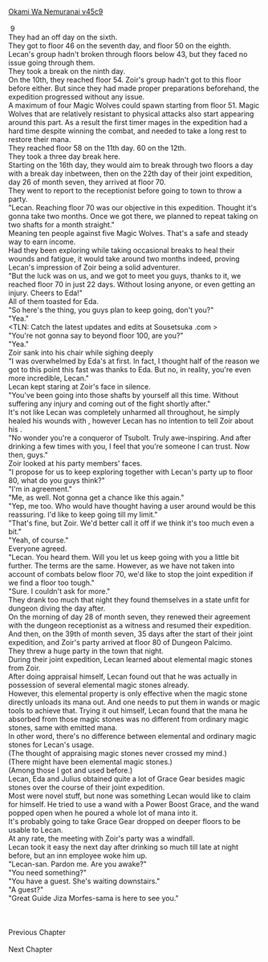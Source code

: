 [Okami Wa Nemuranai v45c9](https://www.sousetsuka.com/2021/06/okami-wa-nemuranai-459.html)
<br/><br/>
 9<br/>
They had an off day on the sixth.<br/>
They got to floor 46 on the seventh day, and floor 50 on the eighth.<br/>
Lecan's group hadn't broken through floors below 43, but they faced no issue going through them.<br/>
They took a break on the ninth day.<br/>
On the 10th, they reached floor 54. Zoir's group hadn't got to this floor before either. But since they had made proper preparations beforehand, the expedition progressed without any issue.<br/>
A maximum of four Magic Wolves could spawn starting from floor 51. Magic Wolves that are relatively resistant to physical attacks also start appearing around this part. As a result the first timer mages in the expedition had a hard time despite winning the combat, and needed to take a long rest to restore their mana.<br/>
They reached floor 58 on the 11th day. 60 on the 12th.<br/>
They took a three day break here.<br/>
Starting on the 16th day, they would aim to break through two floors a day with a break day inbetween, then on the 22th day of their joint expedition, day 26 of month seven, they arrived at floor 70.<br/>
They went to report to the receptionist before going to town to throw a party.<br/>
"Lecan. Reaching floor 70 was our objective in this expedition. Thought it's gonna take two months. Once we got there, we planned to repeat taking on two shafts for a month straight."<br/>
Meaning ten people against five Magic Wolves. That's a safe and steady way to earn income.<br/>
Had they been exploring while taking occasional breaks to heal their wounds and fatigue, it would take around two months indeed, proving Lecan's impression of Zoir being a solid adventurer.<br/>
"But the luck was on us, and we got to meet you guys, thanks to it, we reached floor 70 in just 22 days. Without losing anyone, or even getting an injury. Cheers to Eda!"<br/>
All of them toasted for Eda.<br/>
"So here's the thing, you guys plan to keep going, don't you?"<br/>
"Yea."<br/>
<TLN: Catch the latest updates and edits at Sousetsuka .com ><br/>
"You're not gonna say to beyond floor 100, are you?"<br/>
"Yea."<br/>
Zoir sank into his chair while sighing deeply<br/>
"I was overwhelmed by Eda's <Purification> at first. In fact, I thought half of the reason we got to this point this fast was thanks to Eda. But no, in reality, you're even more incredible, Lecan."<br/>
Lecan kept staring at Zoir's face in silence.<br/>
"You've been going into those shafts by yourself all this time. Without suffering any injury and coming out of the fight shortly after."<br/>
It's not like Lecan was completely unharmed all throughout, he simply healed his wounds with <Recovery>, however Lecan has no intention to tell Zoir about his <Recovery>.<br/>
"No wonder you're a conqueror of Tsubolt. Truly awe-inspiring. And after drinking a few times with you, I feel that you're someone I can trust. Now then, guys."<br/>
Zoir looked at his party members' faces.<br/>
"I propose for us to keep exploring together with Lecan's party up to floor 80, what do you guys think?"<br/>
"I'm in agreement."<br/>
"Me, as well. Not gonna get a chance like this again."<br/>
"Yep, me too. Who would have thought having a <Purification> user around would be this reassuring. I'd like to keep going till my limit."<br/>
"That's fine, but Zoir. We'd better call it off if we think it's too much even a bit."<br/>
"Yeah, of course."<br/>
Everyone agreed.<br/>
"Lecan. You heard them. Will you let us keep going with you a little bit further. The terms are the same. However, as we have not taken into account of combats below floor 70, we'd like to stop the joint expedition if we find a floor too tough."<br/>
"Sure. I couldn't ask for more."<br/>
They drank too much that night they found themselves in a state unfit for dungeon diving the day after.<br/>
On the morning of day 28 of month seven, they renewed their agreement with the dungeon receptionist as a witness and resumed their expedition.<br/>
And then, on the 39th of month seven, 35 days after the start of their joint expedition, <Willard> and Zoir's party arrived at floor 80 of Dungeon Palcimo.<br/>
They threw a huge party in the town that night.<br/>
During their joint expedition, Lecan learned about elemental magic stones from Zoir.<br/>
After doing appraisal himself, Lecan found out that he was actually in possession of several elemental magic stones already.<br/>
However, this elemental property is only effective when the magic stone directly unloads its mana out. And one needs to put them in wands or magic tools to achieve that. Trying it out himself, Lecan found that the mana he absorbed from those magic stones was no different from ordinary magic stones, same with emitted mana.<br/>
In other word, there's no difference between elemental and ordinary magic stones for Lecan's usage.<br/>
(The thought of appraising magic stones never crossed my mind.)<br/>
(There might have been elemental magic stones.)<br/>
(Among those I got and used before.)<br/>
Lecan, Eda and Julius obtained quite a lot of Grace Gear besides magic stones over the course of their joint expedition.<br/>
Most were novel stuff, but none was something Lecan would like to claim for himself. He tried to use a wand with a Power Boost Grace, and the wand popped open when he poured a whole lot of mana into it.<br/>
It's probably going to take Grace Gear dropped on deeper floors to be usable to Lecan.<br/>
At any rate, the meeting with Zoir's party was a windfall.<br/>
Lecan took it easy the next day after drinking so much till late at night before, but an inn employee woke him up.<br/>
"Lecan-san. Pardon me. Are you awake?"<br/>
"You need something?"<br/>
"You have a guest. She's waiting downstairs."<br/>
"A guest?"<br/>
"Great Guide Jiza Morfes-sama is here to see you."<br/>
 <br/>
 <br/>
 <br/>
Previous Chapter<br/>
 <br/>
Next Chapter<br/>
